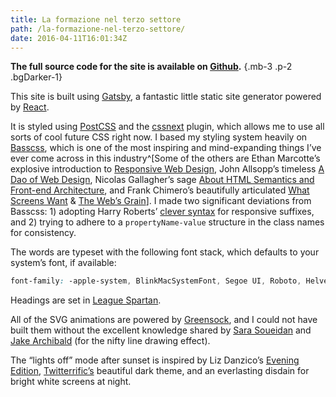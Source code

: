 ```yaml
---
title: La formazione nel terzo settore
path: /la-formazione-nel-terzo-settore/
date: 2016-04-11T16:01:34Z
---
```


**The full source code for the site is available on [Github](https://github.com/kylegach/kylegach_com).** {.mb-3 .p-2 .bgDarker-1}

This site is built using [Gatsby](https://github.com/gatsbyjs/gatsby/), a fantastic little static site generator powered by [React](https://facebook.github.io/react/).

It is styled using [PostCSS](http://postcss.org/) and the [cssnext](http://cssnext.io/) plugin, which allows me to use all sorts of cool future CSS right now. I based my styling system heavily on [Basscss](http://www.basscss.com/), which is one of the most inspiring and mind-expanding things I’ve ever come across in this industry^[Some of the others are Ethan Marcotte’s explosive introduction to [Responsive Web Design](http://alistapart.com/article/responsive-web-design), John Allsopp’s timeless [A Dao of Web Design](http://alistapart.com/article/dao), Nicolas Gallagher’s sage [About HTML Semantics and Front-end Architecture](http://nicolasgallagher.com/about-html-semantics-front-end-architecture/), and Frank Chimero’s beautifully articulated [What Screens Want](http://www.frankchimero.com/writing/what-screens-want/) &amp; [The Web’s Grain](http://www.frankchimero.com/writing/the-webs-grain)]. I made two significant deviations from Basscss: 1) adopting Harry Roberts’ [clever syntax](http://csswizardry.com/2015/08/bemit-taking-the-bem-naming-convention-a-step-further/#responsive-suffixes) for responsive suffixes, and 2) trying to adhere to a `propertyName-value` structure in the class names for consistency.

The words are typeset with the following font stack, which defaults to your system’s font, if available:

```css
font-family: -apple-system, BlinkMacSystemFont, Segoe UI, Roboto, Helvetica Neue, Helvetica, sans-serif;
```

Headings are set in [League Spartan](https://www.theleagueofmoveabletype.com/league-spartan).

All of the SVG animations are powered by [Greensock](https://greensock.com/gsap), and I could not have built them without the excellent knowledge shared by [Sara Soueidan](https://sarasoueidan.com/tags/svg/) and [Jake Archibald](https://jakearchibald.com/2013/animated-line-drawing-svg/) (for the nifty line drawing effect).

The “lights off” mode after sunset is inspired by Liz Danzico’s [Evening Edition](http://bobulate.com/post/1216102383/evening-edition), [Twitterrific’s](http://twitterrific.com/ios) beautiful dark theme, and an everlasting disdain for bright white screens at night.
